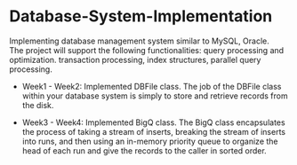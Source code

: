 # Database-System-Implementation
Implementing database management system similar to MySQL, Oracle.  
The project will support the following functionalities: query processing and optimization. transaction processing, index structures, parallel query processing.  

- Week1 - Week2: Implemented DBFile class. The job of the DBFile class within your database system is simply to store and retrieve records from the disk.  

- Week3 - Week4: Implemented BigQ class. The BigQ class encapsulates the process of taking a stream of inserts, breaking the stream of inserts into runs, and then using an in-memory priority queue to organize the head of each run and give the records to the caller in sorted order.  

